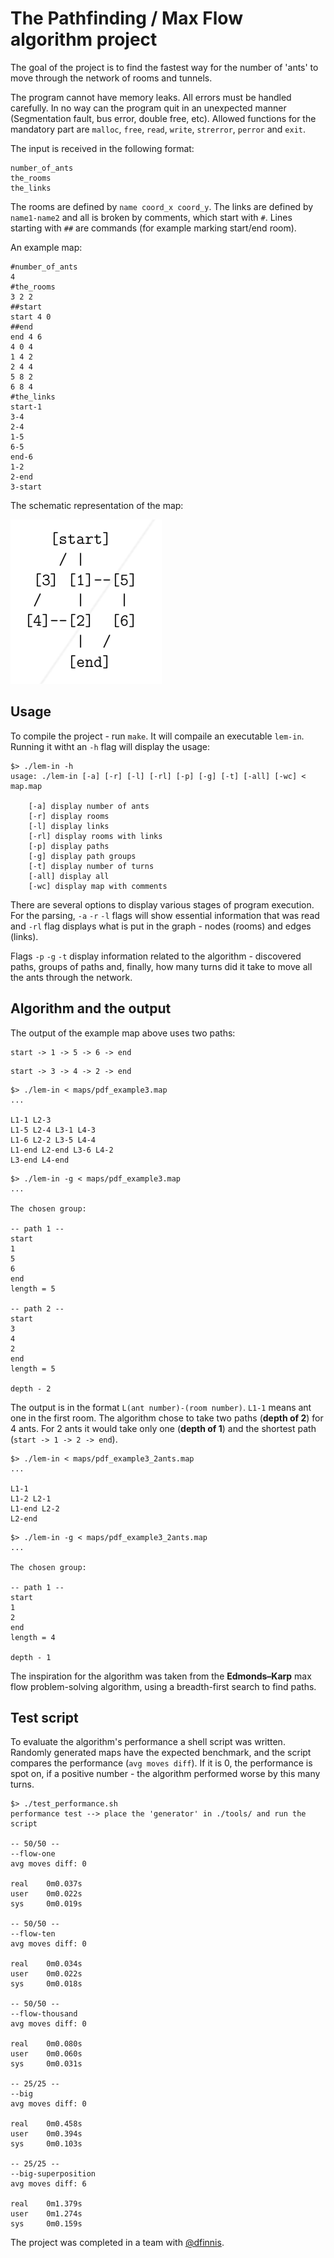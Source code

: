 # The Pathfinding / Max Flow algorithm project

The goal of the project is to find the fastest way for the number of 'ants' to move through the network of rooms and tunnels.

The program cannot have memory leaks. All errors must be handled carefully. In no way can the program quit in an unexpected manner (Segmentation fault, bus error, double free, etc). Allowed functions for the mandatory part are `malloc`, `free`, `read`, `write`, `strerror`, `perror` and `exit`.

The input is received in the following format:
```console
number_of_ants
the_rooms
the_links
```
The rooms are defined by `name coord_x coord_y`. The links are defined by `name1-name2` and all is broken by comments, which start with `#`. Lines starting with `##` are commands (for example marking start/end room).

An example map:
```console
#number_of_ants
4
#the_rooms
3 2 2
##start
start 4 0
##end
end 4 6
4 0 4
1 4 2
2 4 4
5 8 2
6 8 4
#the_links
start-1
3-4
2-4
1-5
6-5
end-6
1-2
2-end
3-start
```

The schematic representation of the map:

![map](https://github.com/sharvas/lem_in/raw/master/images/map.png)

## Usage

To compile the project - run `make`. It will compaile an executable `lem-in`. Running it witht an `-h` flag will display the usage:
```console
$> ./lem-in -h
usage: ./lem-in [-a] [-r] [-l] [-rl] [-p] [-g] [-t] [-all] [-wc] < map.map

    [-a] display number of ants
    [-r] display rooms
    [-l] display links
    [-rl] display rooms with links
    [-p] display paths
    [-g] display path groups
    [-t] display number of turns
    [-all] display all
    [-wc] display map with comments
```

There are several options to display various stages of program execution. For the parsing, `-a` `-r` `-l` flags will show essential information that was read and `-rl` flag displays what is put in the graph - nodes (rooms) and edges (links).

Flags `-p` `-g` `-t` display information related to the algorithm - discovered paths, groups of paths and, finally, how many turns did it take to move all the ants through the network.

## Algorithm and the output

The output of the example map above uses two paths:
```
start -> 1 -> 5 -> 6 -> end
```
```
start -> 3 -> 4 -> 2 -> end
```
```console
$> ./lem-in < maps/pdf_example3.map
...

L1-1 L2-3
L1-5 L2-4 L3-1 L4-3
L1-6 L2-2 L3-5 L4-4
L1-end L2-end L3-6 L4-2
L3-end L4-end
```
```console
$> ./lem-in -g < maps/pdf_example3.map
...

The chosen group:

-- path 1 --
start
1
5
6
end
length = 5

-- path 2 --
start
3
4
2
end
length = 5

depth - 2
```

The output is in the format `L(ant number)-(room number)`. `L1-1` means ant one in the first room. The algorithm chose to take two paths (**depth of 2**) for 4 ants. For 2 ants it would take only one (**depth of 1**) and the shortest path (`start -> 1 -> 2 -> end`).

```console
$> ./lem-in < maps/pdf_example3_2ants.map
...

L1-1
L1-2 L2-1
L1-end L2-2
L2-end
```

```console
$> ./lem-in -g < maps/pdf_example3_2ants.map
...

The chosen group:

-- path 1 --
start
1
2
end
length = 4

depth - 1
```

The inspiration for the algorithm was taken from the **Edmonds–Karp** max flow problem-solving algorithm, using a breadth-first search to find paths.

## Test script

To evaluate the algorithm's performance a shell script was written. Randomly generated maps have the expected benchmark, and the script compares the performance (`avg moves diff`). If it is 0, the performance is spot on, if a positive number - the algorithm performed worse by this many turns.

```console
$> ./test_performance.sh
performance test --> place the 'generator' in ./tools/ and run the script

-- 50/50 --
--flow-one
avg moves diff: 0

real    0m0.037s
user    0m0.022s
sys     0m0.019s

-- 50/50 --
--flow-ten
avg moves diff: 0

real    0m0.034s
user    0m0.022s
sys     0m0.018s

-- 50/50 --
--flow-thousand
avg moves diff: 0

real    0m0.080s
user    0m0.060s
sys     0m0.031s

-- 25/25 --
--big
avg moves diff: 0

real    0m0.458s
user    0m0.394s
sys     0m0.103s

-- 25/25 --
--big-superposition
avg moves diff: 6

real    0m1.379s
user    0m1.274s
sys     0m0.159s
```

The project was completed in a team with [@dfinnis](https://github.com/dfinnis).
